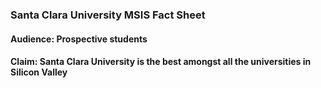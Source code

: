 ### Santa Clara University MSIS Fact Sheet

#### Audience: Prospective students 

#### Claim: Santa Clara University is the best amongst all the universities in Silicon Valley
